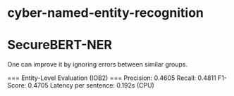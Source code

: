 # cyber-named-entity-recognition


# SecureBERT-NER
One can improve it by ignoring errors between similar groups.

=== Entity-Level Evaluation (IOB2) ===
Precision: 0.4605
Recall:    0.4811
F1-Score:  0.4705
Latency per sentence: 0.192s (CPU)

